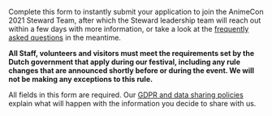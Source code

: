 Complete this form to instantly submit your application to join the AnimeCon 2021 Steward Team,
after which the Steward leadership team will reach out within a few days with more information, or
take a look at the [frequently asked questions](faq.html) in the meantime.

**All Staff, volunteers and visitors must meet the requirements set by the Dutch government that
apply during our festival, including any rule changes that are announced shortly before or during
the event. We will not be making any exceptions to this rule.**

All fields in this form are required. Our [GDPR and data sharing policies](gdpr.html) explain what
will happen with the information you decide to share with us.
